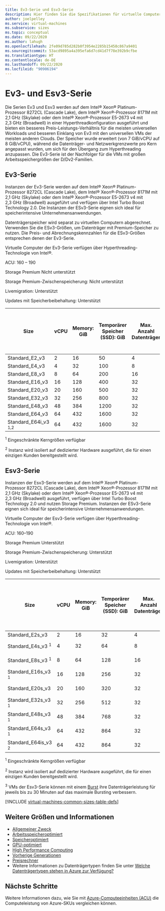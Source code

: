 ```yaml
---
title: Ev3-Serie und Esv3-Serie
description: Hier finden Sie die Spezifikationen für virtuelle Computer der Ev3-Serie und der Esv3-Serie.
author: joelpelley
ms.service: virtual-machines
ms.subservice: sizes
ms.topic: conceptual
ms.date: 09/22/2020
ms.author: lahugh
ms.openlocfilehash: 2fe09d785d282b0f3954e2285b15458c867a9401
ms.sourcegitcommit: 53acd9895a4a395efa6d7cd41d7f78e392b9cfbe
ms.translationtype: HT
ms.contentlocale: de-DE
ms.lasthandoff: 09/22/2020
ms.locfileid: "90906194"
---
```

# <a name="ev3-and-esv3-series"></a>Ev3- und Esv3-Serie

Die Serien Ev3 und Esv3 werden auf dem Intel® Xeon® Platinum-Prozessor 8272CL (Cascade Lake), dem Intel® Xeon®-Prozessor 8171M mit 2,1 GHz (Skylake) oder dem Intel® Xeon®-Prozessor E5-2673 v4 mit 2,3 GHz (Broadwell) in einer Hyperthreadkonfiguration ausgeführt und bieten ein besseres Preis-Leistungs-Verhältnis für die meisten universellen Workloads und besseren Einklang von Ev3 mit den universellen VMs der meisten anderen Clouds.  Der Speicher wurde erweitert (von 7 GiB/vCPU auf 8 GiB/vCPU), während die Datenträger- und Netzwerkgrenzwerte pro Kern angepasst wurden, um sich für den Übergang zum Hyperthreading anzupassen. Die Ev3-Serie ist der Nachfolger für die VMs mit großen Arbeitsspeichergrößen der D/Dv2-Familien.

## <a name="ev3-series"></a>Ev3-Serie

Instanzen der Ev3-Serie werden auf dem Intel® Xeon® Platinum-Prozessor 8272CL (Cascade Lake), dem Intel® Xeon®-Prozessor 8171M mit 2,1 GHz (Skylake) oder dem Intel® Xeon®-Prozessor E5-2673 v4 mit 2,3 GHz (Broadwell) ausgeführt und verfügen über Intel Turbo Boost Technology 2.0. Die Instanzen der ESv3-Serie eignen sich ideal für speicherintensive Unternehmensanwendungen.

Datenträgerspeicher wird separat zu virtuellen Computern abgerechnet. Verwenden Sie die ESv3-Größen, um Datenträger mit Premium-Speicher zu nutzen. Die Preis- und Abrechnungskennzahlen für die ESv3-Größen entsprechen denen der Ev3-Serie.

Virtuelle Computer der Ev3-Serie verfügen über Hyperthreading-Technologie von Intel®.

ACU: 160 – 190

Storage Premium  Nicht unterstützt

Storage Premium-Zwischenspeicherung:  Nicht unterstützt

Livemigration: Unterstützt

Updates mit Speicherbeibehaltung: Unterstützt

| Size | vCPU | Memory: GiB | Temporärer Speicher (SSD): GiB | Max. Anzahl Datenträger | Maximaler Durchsatz (temporärer Speicher): IOPS/MBit/s Lesen/MBps Schreiben | Maximale Anzahl NICs/Netzwerkbandbreite |
|---|---|---|---|---|---|---|
| Standard_E2_v3  | 2  | 16  | 50   | 4  | 3000/46/23     | 2/1000  |
| Standard_E4_v3  | 4  | 32  | 100  | 8  | 6000/93/46     | 2/2000  |
| Standard_E8_v3  | 8  | 64  | 200  | 16 | 12000/187/93   | 4/4000  |
| Standard_E16_v3 | 16 | 128 | 400  | 32 | 24000/375/187  | 8/8000  |
| Standard_E20_v3 | 20 | 160 | 500  | 32 | 30000/469/234  | 8/10000 |
| Standard_E32_v3 | 32 | 256 | 800  | 32 | 48000/750/375  | 8/16000 |
| Standard_E48_v3 | 48 | 384 | 1200 | 32 | 96000/1000/500 | 8/24000 |
| Standard_E64_v3 | 64 | 432 | 1600 | 32 | 96000/1000/500 | 8/30000 |
| Standard_E64i_v3 <sup>1,2</sup> | 64 | 432 | 1600 | 32 | 96000/1000/500 | 8/30000 |

<sup>1</sup> Eingeschränkte Kerngrößen verfügbar

<sup>2</sup> Instanz wird isoliert auf dedizierter Hardware ausgeführt, die für einen einzigen Kunden bereitgestellt wird.

## <a name="esv3-series"></a>Esv3-Serie

Instanzen der Esv3-Serie werden auf dem Intel® Xeon® Platinum-Prozessor 8272CL (Cascade Lake), dem Intel® Xeon®-Prozessor 8171M mit 2,1 GHz (Skylake) oder dem Intel® Xeon®-Prozessor E5-2673 v4 mit 2,3 GHz (Broadwell) ausgeführt, verfügen über Intel Turbo Boost Technology 2.0 und nutzen Storage Premium. Instanzen der ESv3-Serie eignen sich ideal für speicherintensive Unternehmensanwendungen.

Virtuelle Computer der Esv3-Serie verfügen über Hyperthreading-Technologie von Intel®.

ACU: 160–190

Storage Premium  Unterstützt

Storage Premium-Zwischenspeicherung:  Unterstützt

Livemigration: Unterstützt

Updates mit Speicherbeibehaltung: Unterstützt

| Size | vCPU | Memory: GiB | Temporärer Speicher (SSD): GiB | Max. Anzahl Datenträger | Maximaler Durchsatz (Cache und temporärer Speicher): IOPS/MBit/s (Cachegröße in GiB) | Zwischengespeicherter Burst und Durchsatz des temporären Speichers: IOPS/Megabits pro Sekunde<sup>3</sup> | Maximaler Durchsatz des Datenträgers ohne Cache: IOPS/MBit/s |  Durchsatz des Datenträgers mit Burst ohne Cache: IOPS/Megabits pro Sekunde<sup>3</sup>| Maximale Anzahl NICs/erwartete Netzwerkbandbreite (MBit/s) |
|---|---|---|---|---|---|---|---|---|---|
| Standard_E2s_v3                | 2  | 16  | 32  | 4  | 4000/32 (50)       | 4\.000/100    | 3200/48    | 4\.000/100 | 2/1000 |
| Standard_E4s_v3 <sup>1</sup>   | 4  | 32  | 64  | 8  | 8000/64 (100)      | 8\.000/200    | 6400/96    | 8\.000/200 | 2/2000 |
| Standard_E8s_v3 <sup>1</sup>   | 8  | 64  | 128 | 16 | 16000/128 (200)    | 16.000/400   | 12800/192  | 16.000/400 | 4/4000 |
| Standard_E16s_v3 <sup>1</sup>  | 16 | 128 | 256 | 32 | 32000/256 (400)    | 32.000/800   | 25600/384  | 32.000/800 | 8/8000 |
| Standard_E20s_v3               | 20 | 160 | 320 | 32 | 40000/320 (400)    | 40000/1000  | 32000/480  | 40000/1000 | 8/10000 |
| Standard_E32s_v3 <sup>1</sup>  | 32 | 256 | 512 | 32 | 64000/512 (800)    | 64.000/1.600  | 51200/768  | 64.000/1.600 | 8/16000 |
| Standard_E48s_v3 <sup>1</sup>  | 48 | 384 | 768 | 32 | 96000/768 (1200)   | 96.000/2.000  | 76800/1152 | 80000/2000 | 8/24000 |
| Standard_E64s_v3 <sup>1</sup>  | 64 | 432 | 864 | 32 | 128000/1024 (1600) | 128.000/2.000 | 80000/1200 | 80.000/2.000 | 8/30000 |
| Standard_E64is_v3 <sup>2</sup> | 64 | 432 | 864 | 32 | 128000/1024 (1600) | 128.000/2.000 | 80000/1200 | 80.000/2.000 | 8/30000 |

<sup>1</sup> Eingeschränkte Kerngrößen verfügbar

<sup>2</sup> Instanz wird isoliert auf dedizierter Hardware ausgeführt, die für einen einzigen Kunden bereitgestellt wird.

<sup>3</sup> VMs der Esv3-Serie können mit einem [Burst](linux/disk-bursting.md) ihre Datenträgerleistung für jeweils bis zu 30 Minuten auf das maximale Bursting verbessern.

[!INCLUDE [virtual-machines-common-sizes-table-defs](../../includes/virtual-machines-common-sizes-table-defs.md)]

## <a name="other-sizes-and-information"></a>Weitere Größen und Informationen

- [Allgemeiner Zweck](sizes-general.md)
- [Arbeitsspeicheroptimiert](sizes-memory.md)
- [Speicheroptimiert](sizes-storage.md)
- [GPU-optimiert](sizes-gpu.md)
- [High Performance Computing](sizes-hpc.md)
- [Vorherige Generationen](sizes-previous-gen.md)
- [Preisrechner](https://azure.microsoft.com/pricing/calculator/)
- Weitere Informationen zu Datenträgertypen finden Sie unter [Welche Datenträgertypen stehen in Azure zur Verfügung?](disks-types.md)

## <a name="next-steps"></a>Nächste Schritte

Weitere Informationen dazu, wie Sie mit [Azure-Computeeinheiten (ACU)](acu.md) die Computeleistung von Azure-SKUs vergleichen können.